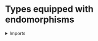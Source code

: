 #  Types equipped with endomorphisms

<details><summary>Imports</summary>
```agda
module structured-types.types-equipped-with-endomorphisms where

open import foundation.dependent-pair-types
open import foundation.endomorphisms
open import foundation.universe-levels
```
</details>

## Idea

A type equipped with an endomorphism consists of a type `A` equipped with a map `A → A`.

## Definitions

### Types equipped with endomorphisms

```agda
Endo : (l : Level) → UU (lsuc l)
Endo l = Σ (UU l) endo

module _
  {l : Level} (X : Endo l)
  where

  type-Endo : UU l
  type-Endo = pr1 X

  endomorphism-Endo : type-Endo → type-Endo
  endomorphism-Endo = pr2 X
```
